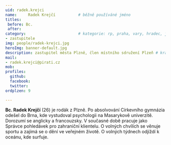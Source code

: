```yaml
---
uid: radek.krejci
name:     Radek Krejčí   	    # běžně používáné jméno
titles:
 before: Bc.
 after: 
category:                 	    # kategorie: rp, praha, vary, hradec, jmk, senat
- zastupitele
img: people/radek-krejci.jpg
heroImg: banner-default.jpg
description: zastupitel města Plzně, člen místního sdružení Plzeň # kratký popis, max 160 znaků
mail:
- radek.krejci@pirati.cz
mob:
profiles:
  github:         
  facebook: 		  
  twitter: 		  
ordplzen: 9

---
```

**Bc. Radek Krejčí** (26) je rodák z Plzně. Po absolvování Církevního gymnázia odešel do Brna, kde vystudoval psychologii na Masarykově univerzitě. Dorozumí se anglicky a francouzsky. V současné době pracuje jako Správce pohledávek pro zahraniční klientelu. O volných chvílích se věnuje sportu a zajímá se o dění ve veřejném životě. O volných týdnech odjíždí k oceánu, kde surfuje.
